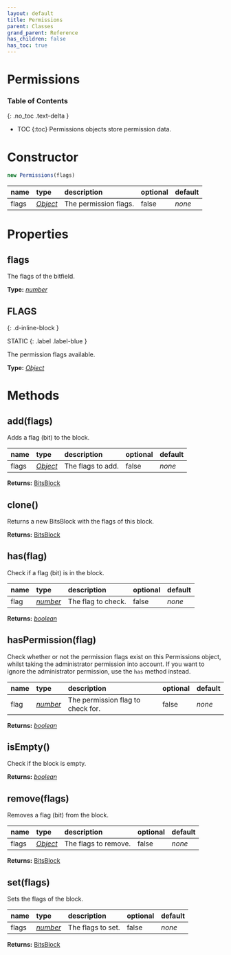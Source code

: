```yaml
---
layout: default
title: Permissions
parent: Classes
grand_parent: Reference
has_children: false
has_toc: true
---
```


# Permissions
### Table of Contents
{: .no_toc .text-delta }

- TOC
{:toc}
Permissions objects store permission data.
# Constructor
```js
new Permissions(flags)
```

| name | type | description | optional | default |
|:-----|:-----|:------------|:---------|:--------|
| flags | *[Object](https://developer.mozilla.org/en-US/docs/Web/JavaScript/Reference/Global_Objects/Object)* | The permission flags.  | false | *none* |

# Properties
## flags
The flags of the bitfield.

**Type:** *[number](https://developer.mozilla.org/en-US/docs/Web/JavaScript/Reference/Global_Objects/number)*

## FLAGS
{: .d-inline-block }

STATIC
{: .label .label-blue }

The permission flags available.

**Type:** *[Object](https://developer.mozilla.org/en-US/docs/Web/JavaScript/Reference/Global_Objects/Object)*

# Methods
## add(flags)
Adds a flag (bit) to the block.

| name | type | description | optional | default |
|:-----|:-----|:------------|:---------|:--------|
| flags | *[Object](https://developer.mozilla.org/en-US/docs/Web/JavaScript/Reference/Global_Objects/Object)* | The flags to add. | false | *none* |

**Returns:** [BitsBlock](/ref/classes/BitsBlock)

## clone()
Returns a new BitsBlock with the flags of this
block.

**Returns:** [BitsBlock](/ref/classes/BitsBlock)

## has(flag)
Check if a flag (bit) is in the block.

| name | type | description | optional | default |
|:-----|:-----|:------------|:---------|:--------|
| flag | *[number](https://developer.mozilla.org/en-US/docs/Web/JavaScript/Reference/Global_Objects/number)* | The flag to check. | false | *none* |

**Returns:** *[boolean](https://developer.mozilla.org/en-US/docs/Web/JavaScript/Reference/Global_Objects/boolean)*

## hasPermission(flag)
Check whether or not the permission flags exist on
this Permissions object, whilst taking the
administrator permission into account. If you want
to ignore the administrator permission, use the
`has` method instead.

| name | type | description | optional | default |
|:-----|:-----|:------------|:---------|:--------|
| flag | *[number](https://developer.mozilla.org/en-US/docs/Web/JavaScript/Reference/Global_Objects/number)* | The permission flag to check for. | false | *none* |

**Returns:** *[boolean](https://developer.mozilla.org/en-US/docs/Web/JavaScript/Reference/Global_Objects/boolean)*

## isEmpty()
Check if the block is empty.

**Returns:** *[boolean](https://developer.mozilla.org/en-US/docs/Web/JavaScript/Reference/Global_Objects/boolean)*

## remove(flags)
Removes a flag (bit) from the block.

| name | type | description | optional | default |
|:-----|:-----|:------------|:---------|:--------|
| flags | *[Object](https://developer.mozilla.org/en-US/docs/Web/JavaScript/Reference/Global_Objects/Object)* | The flags to remove. | false | *none* |

**Returns:** [BitsBlock](/ref/classes/BitsBlock)

## set(flags)
Sets the flags of the block.

| name | type | description | optional | default |
|:-----|:-----|:------------|:---------|:--------|
| flags | *[number](https://developer.mozilla.org/en-US/docs/Web/JavaScript/Reference/Global_Objects/number)* | The flags to set. | false | *none* |

**Returns:** [BitsBlock](/ref/classes/BitsBlock)

